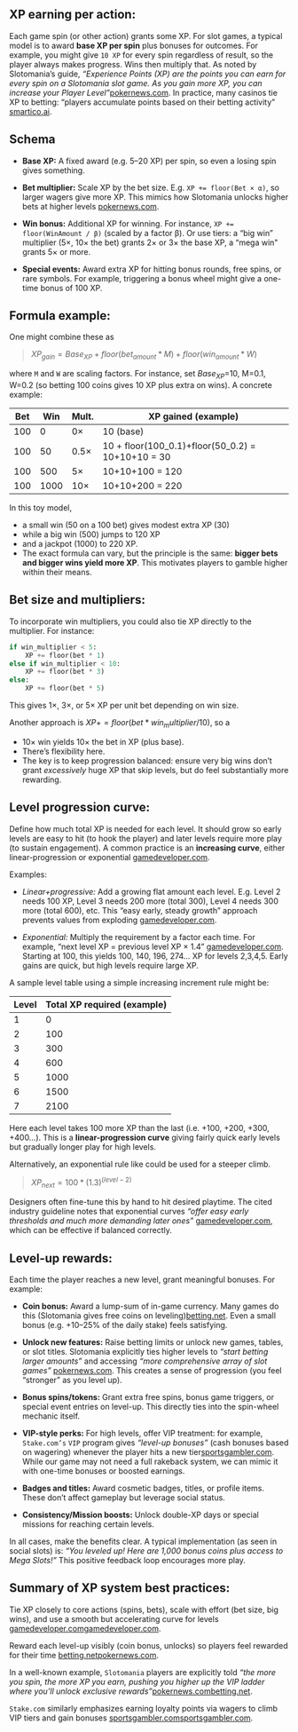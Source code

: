 ## **XP earning per action:**
Each game spin (or other action) grants some XP. For slot games, a typical model is to award **base XP per spin** plus bonuses for outcomes. 
For example, you might give `10 XP` for every spin regardless of result, so the player always makes progress. Wins then multiply that. As noted by Slotomania’s guide, _“Experience Points (XP) are the points you can earn for every spin on a Slotomania slot game. As you gain more XP, you can increase your Player Level”_​ [pokernews.com](https://www.pokernews.com/free-online-games/slotomania/get-free-coins.htm#:~:text=Experience%20Points%20). 
In practice, many casinos tie XP to betting: “players accumulate points based on their betting activity” ​[smartico.ai](https://smartico.ai/blog-post/gamification-tactics-high-roller-online-casinos#:~:text=experience%20for%20high%20rollers,for%20exclusive%20rewards%20such%20as). 

## **Schema**

- **Base XP:** A fixed award (e.g. 5–20 XP) per spin, so even a losing spin gives something.
    
- **Bet multiplier:** Scale XP by the bet size. E.g. `XP += floor(Bet × α)`, so larger wagers give more XP. This mimics how Slotomania unlocks higher bets at higher levels [pokernews.com](https://www.pokernews.com/free-online-games/slotomania/get-free-coins.htm#:~:text=However%2C%20it%20should%20be%20noted,comprehensive%20array%20of%20slot%20games).
    
- **Win bonus:** Additional XP for winning. For instance, `XP += floor(WinAmount / β)` (scaled by a factor β). Or use tiers: a “big win” multiplier (5×, 10× the bet) grants 2× or 3× the base XP, a “mega win" grants 5× or more.
    
- **Special events:** Award extra XP for hitting bonus rounds, free spins, or rare symbols. For example, triggering a bonus wheel might give a one-time bonus of 100 XP.
    

## **Formula example:** 
One might combine these as

>$XP_{gain} = Base_{XP} + floor(bet_{amount} * M) + floor(win_{amount} * W)$

where `M` and `W` are scaling factors. For instance, set 
$Base_{XP}$=10,
M=0.1,
W=0.2
(so betting 100 coins gives 10 XP plus extra on wins). A concrete example:

|Bet|Win|Mult.|XP gained (example)|
|---|---|---|---|
|100|0|0×|10 (base)|
|100|50|0.5×|10 + floor(100_0.1)+floor(50_0.2) = 10+10+10 = 30|
|100|500|5×|10+10+100 = 120|
|100|1000|10×|10+10+200 = 220|

In this toy model, 
- a small win (50 on a 100 bet) gives modest extra XP (30)
- while a big win (500) jumps to 120 XP
- and a jackpot (1000) to 220 XP.
- The exact formula can vary, but the principle is the same: **bigger bets and bigger wins yield more XP**. This motivates players to gamble higher within their means.

## **Bet size and multipliers:**
To incorporate win multipliers, you could also tie XP directly to the multiplier. For instance:

```python
if win_multiplier < 5:
	XP += floor(bet * 1)
else if win_multiplier < 10:
	XP += floor(bet * 3)
else:
	XP += floor(bet * 5)
```

This gives 1×, 3×, or 5× XP per unit bet depending on win size. 

Another approach is $XP += floor(bet * win_multiplier / 10)$, so a
- 10× win yields 10× the bet in XP (plus base).
- There’s flexibility here.
- The key is to keep progression balanced: ensure very big wins don’t grant _excessively_ huge XP that skip levels, but do feel substantially more rewarding.

## **Level progression curve:** 
Define how much total XP is needed for each level. It should grow so early levels are easy to hit (to hook the player) and later levels require more play (to sustain engagement).
A common practice is an **increasing curve**, either linear-progression or exponential​      ​[gamedeveloper.com](https://www.gamedeveloper.com/design/quantitative-design---how-to-define-xp-thresholds-#:~:text=Linear%20progression%20curve).


Examples:
- _Linear+progressive:_ Add a growing flat amount each level. E.g. Level 2 needs 100 XP, Level 3 needs 200 more (total 300), Level 4 needs 300 more (total 600), etc. This “easy early, steady growth” approach prevents values from exploding ​[gamedeveloper.com](https://www.gamedeveloper.com/design/quantitative-design---how-to-define-xp-thresholds-#:~:text=Linear%20progression%20curve).
    
- _Exponential:_ Multiply the requirement by a factor each time. For example, “next level XP = previous level XP × 1.4” ​[gamedeveloper.com](https://www.gamedeveloper.com/design/quantitative-design---how-to-define-xp-thresholds-#:~:text=Exponential%20curve). Starting at 100, this yields 100, 140, 196, 274… XP for levels 2,3,4,5. Early gains are quick, but high levels require large XP.
    

A sample level table using a simple increasing increment rule might be:

|Level|Total XP required (example)|
|---|---|
|1|0|
|2|100|
|3|300|
|4|600|
|5|1000|
|6|1500|
|7|2100|

Here each level takes 100 more XP than the last (i.e. +100, +200, +300, +400…). This is a **linear-progression curve** giving fairly quick early levels but gradually longer play for high levels​.

Alternatively, an exponential rule like could be used for a steeper climb.
>$XP_{next} = 100 * (1.3)^{(level-2)}$

 Designers often fine-tune this by hand to hit desired playtime. The cited industry guideline notes that exponential curves _“offer easy early thresholds and much more demanding later ones”_ ​[gamedeveloper.com](https://www.gamedeveloper.com/design/quantitative-design---how-to-define-xp-thresholds-#:~:text=Exponential%20curve), which can be effective if balanced correctly.

## **Level-up rewards:** 
Each time the player reaches a new level, grant meaningful bonuses. For example:

- **Coin bonus:** Award a lump-sum of in-game currency. Many games do this (Slotomania gives free coins on leveling) ​[betting.net](https://www.betting.net/reviews/slotomania/promo-code/#:~:text=Playing%20games%20earns%20you%20experience,faster%20and%20reap%20these%20rewards). Even a small bonus (e.g. +10–25% of the daily stake) feels satisfying.
    
- **Unlock new features:** Raise betting limits or unlock new games, tables, or slot titles. Slotomania explicitly ties higher levels to _“start betting larger amounts”_ and accessing _“more comprehensive array of slot games”_ ​[pokernews.com](https://www.pokernews.com/free-online-games/slotomania/get-free-coins.htm#:~:text=However%2C%20it%20should%20be%20noted,comprehensive%20array%20of%20slot%20games). This creates a sense of progression (you feel “stronger” as you level up).
    
- **Bonus spins/tokens:** Grant extra free spins, bonus game triggers, or special event entries on level-up. This directly ties into the spin-wheel mechanic itself.
    
- **VIP-style perks:** For high levels, offer VIP treatment: for example, `Stake.com’s` `VIP` program gives _“level-up bonuses”_ (cash bonuses based on wagering) whenever the player hits a new tier​[sportsgambler.com](https://www.sportsgambler.com/review/stake/vip-bonus/#:~:text=Level%20up%20bonuses). While our game may not need a full rakeback system, we can mimic it with one-time bonuses or boosted earnings.
    
- **Badges and titles:** Award cosmetic badges, titles, or profile items. These don’t affect gameplay but leverage social status.
    
- **Consistency/Mission boosts:** Unlock double-XP days or special missions for reaching certain levels.
    

In all cases, make the benefits clear. A typical implementation (as seen in social slots) is: _“You leveled up! Here are 1,000 bonus coins plus access to Mega Slots!”_ This positive feedback loop encourages more play.

## **Summary of XP system best practices:** 
Tie XP closely to core actions (spins, bets), scale with effort (bet size, big wins), and use a smooth but accelerating curve for levels ​[gamedeveloper.com](https://www.gamedeveloper.com/design/quantitative-design---how-to-define-xp-thresholds-#:~:text=Exponential%20curve)​ [gamedeveloper.com](https://www.gamedeveloper.com/design/quantitative-design---how-to-define-xp-thresholds-#:~:text=Linear%20progression%20curve).

Reward each level-up visibly (coin bonus, unlocks) so players feel rewarded for their time​ [betting.net](https://www.betting.net/reviews/slotomania/promo-code/#:~:text=Playing%20games%20earns%20you%20experience,faster%20and%20reap%20these%20rewards) ​[pokernews.com](https://www.pokernews.com/free-online-games/slotomania/get-free-coins.htm#:~:text=However%2C%20it%20should%20be%20noted,comprehensive%20array%20of%20slot%20games). 

In a well-known example, `Slotomania` players are explicitly told _“the more you spin, the more XP you earn, pushing you higher up the VIP ladder where you’ll unlock exclusive rewards”​_ [pokernews.com](https://www.pokernews.com/free-online-games/slotomania/get-free-coins.htm#:~:text=However%2C%20it%20should%20be%20noted,comprehensive%20array%20of%20slot%20games)​ [betting.net](https://www.betting.net/reviews/slotomania/promo-code/#:~:text=Playing%20games%20earns%20you%20experience,faster%20and%20reap%20these%20rewards). 

`Stake.com` similarly emphasizes earning loyalty points via wagers to climb VIP tiers and gain bonuses​ [sportsgambler.com](https://www.sportsgambler.com/review/stake/vip-bonus/#:~:text=casinos%2C%20Stake,points%20to%20improve%20their%20status)​  [sportsgambler.com](https://www.sportsgambler.com/review/stake/vip-bonus/#:~:text=Level%20up%20bonuses). 